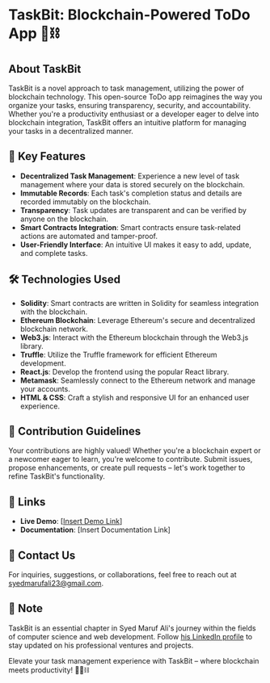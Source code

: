 # TaskBit: Blockchain-Powered ToDo App 📝⛓️

## About TaskBit
TaskBit is a novel approach to task management, utilizing the power of blockchain technology. This open-source ToDo app reimagines the way you organize your tasks, ensuring transparency, security, and accountability. Whether you're a productivity enthusiast or a developer eager to delve into blockchain integration, TaskBit offers an intuitive platform for managing your tasks in a decentralized manner.

## 🔑 Key Features
- **Decentralized Task Management**: Experience a new level of task management where your data is stored securely on the blockchain.
- **Immutable Records**: Each task's completion status and details are recorded immutably on the blockchain.
- **Transparency**: Task updates are transparent and can be verified by anyone on the blockchain.
- **Smart Contracts Integration**: Smart contracts ensure task-related actions are automated and tamper-proof.
- **User-Friendly Interface**: An intuitive UI makes it easy to add, update, and complete tasks.

## 🛠️ Technologies Used
- **Solidity**: Smart contracts are written in Solidity for seamless integration with the blockchain.
- **Ethereum Blockchain**: Leverage Ethereum's secure and decentralized blockchain network.
- **Web3.js**: Interact with the Ethereum blockchain through the Web3.js library.
- **Truffle**: Utilize the Truffle framework for efficient Ethereum development.
- **React.js**: Develop the frontend using the popular React library.
- **Metamask**: Seamlessly connect to the Ethereum network and manage your accounts.
- **HTML & CSS**: Craft a stylish and responsive UI for an enhanced user experience.

## 🤝 Contribution Guidelines
Your contributions are highly valued! Whether you're a blockchain expert or a newcomer eager to learn, you're welcome to contribute. Submit issues, propose enhancements, or create pull requests – let's work together to refine TaskBit's functionality.

## 🔗 Links
- **Live Demo**: [[Insert Demo Link](https://sdtask.netlify.app/)]
- **Documentation**: [Insert Documentation Link]

## 📧 Contact Us
For inquiries, suggestions, or collaborations, feel free to reach out at syedmarufali23@gmail.com.

## 📌 Note
TaskBit is an essential chapter in Syed Maruf Ali's journey within the fields of computer science and web development. Follow [his LinkedIn profile](https://www.linkedin.com/in/syedmarufali/) to stay updated on his professional ventures and projects.

Elevate your task management experience with TaskBit – where blockchain meets productivity! 🚀📝⛓️
